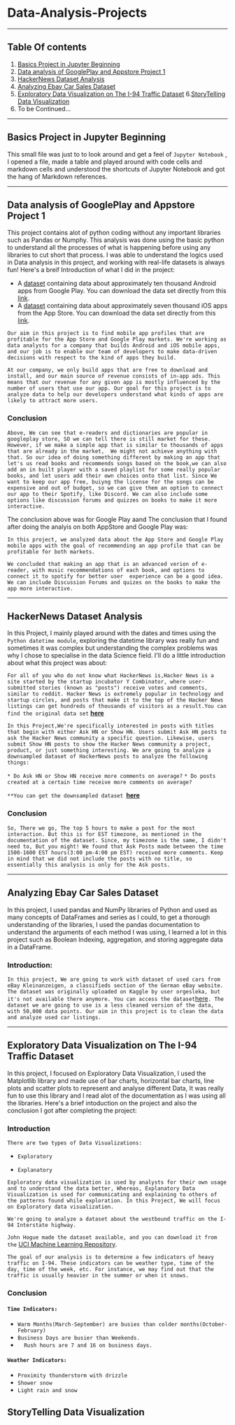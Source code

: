 # Data-Analysis-Projects
---
## Table Of contents
1. [Basics Project in Jupyter Beginning](#Basics-Project-in-Jupyter-Beginning)
2. [Data analysis of GooglePlay and Appstore Project 1](#Data-analysis-of-GooglePlay-and-Appstore-Project-1)
3. [HackerNews Dataset Analysis](#HackerNews-Dataset-Analysis)
4. [Analyzing Ebay Car Sales Dataset](#Analyzing-Ebay-Car-Sales-Dataset)
5. [Exploratory Data Visualization on The I-94 Traffic Dataset](#Exploratory-Data-Visualization-on-The-I-94-Traffic-Dataset)
6.[StoryTelling Data Visualization](#StoryTelling-Data-Visualization)
7.  To be Continued...
---
## Basics Project in Jupyter Beginning

This small file was just to to look around and get a feel of `Jupyter Notebook` , I opened a file, made a table and played around with code cells and markdown cells and understood the shortcuts of Jupyter Notebook and got the hang of Markdown references.

---
## Data analysis of GooglePlay and Appstore Project 1

This project contains alot of python coding without any important libraries such as Pandas or Numphy. This analysis was done using the basic python to understand all the processes of what is happening before using any libraries to cut short that process. I was
able to understand the logics used in Data analysis in this project, and working with real-life datasets is always fun! Here's a breif Introduction of what I did in the project:

* A [dataset](https://www.kaggle.com/lava18/google-play-store-apps) containing data about approximately ten thousand Android apps from Google Play. You can download the data set directly from this [link](https://dq-content.s3.amazonaws.com/350/googleplaystore.csv).
* A [dataset](https://www.kaggle.com/ramamet4/app-store-apple-data-set-10k-apps) containing data about approximately seven thousand iOS apps from the App Store. You can download the data set directly from this [link](https://dq-content.s3.amazonaws.com/350/AppleStore.csv).

`Our aim in this project is to find mobile app profiles that are profitable for the App Store and Google Play markets. We're working as data analysts for a company that builds Android and iOS mobile apps, and our job is to enable our
team of developers to make data-driven decisions with respect to the kind of apps they build.`

`At our company, we only build apps that are free to download and install, and our main source of revenue consists of in-app ads. This means that our revenue for any given app is mostly influenced by the number of users that use our app.
Our goal for this project is to analyze data to help our developers understand what kinds of apps are likely to attract more users.`

### Conclusion

`Above, We can see that e-readers and dictionaries are popular in googleplay store, SO we can tell there is still market for these. However, if we make a simple app that is similar to thousands of apps that are already in the market, 
We might not achieve anything with that. So our idea of doing something different by making an app that let's us read books and recommends songs based on the book,we can also add an in built player with a saved playlist for some really
popular books, and let users add their own choices onto that list. Since We want to keep our app free, buiyng the license for the songs can be expensive and out of budget, so we can give them an option to connect our app to their Spotify,
like Discord. We can also include some options like discussion forums and quizzes on books to make it more interactive.`

The conclusion above was for Google Play aand  The conclusion that I found after doing the analyis on both AppStore and Google Play was:

`In this project, we analyzed data about the App Store and Google Play mobile apps with the goal of recommending an app profile that can be profitable for both markets.`

`We concluded that making an app that is an advanced verion of e-reader, with music recommendations of each book, and options to connect it to spotify for better user 
experience can be a good idea. We can include Discussion Forums and quizes on the books to make the app more interactive.`

---
## HackerNews Dataset Analysis
In this Project, I mainly played around with the dates and times using the `Python datetime module`, exploring the datetime library was really fun and sometimes it was complex but understanding the complex problems
was why I chose to specialise in the data Science field. I'll do a little introduction about what this project was about:

`For all of you who do not know what HackerNews is,Hacker News is a site started by the startup incubator Y Combinator, where user-submitted stories (known as "posts") receive votes and comments, similar to reddit. Hacker News is extremely popular in technology and startup circles, and posts that make it to the top of the Hacker News listings can get hundreds of thousands of visitors as a result.You can find the original data set` **[here](https://dq-content.s3.amazonaws.com/356/hacker_news.csv)**

`In this Project,We're specifically interested in posts with titles that begin with either Ask HN or Show HN. Users submit Ask HN posts to ask the Hacker News community a specific question. Likewise, users submit Show HN posts to show the Hacker News community a project, product, or just something interesting. We are going to analyze a downsampled dataset of HackerNews posts to analyze the following things:`

`* Do Ask HN or Show HN receive more comments on average?`
`* Do posts created at a certain time receive more comments on average?`

`**You can get the downsampled dataset `**[here](https://dq-content.s3.amazonaws.com/356/hacker_news.csv)**

### Conclusion
`So, There we go, The top 5 hours to make a post for the most interaction. But this is for EST timezone, as mentioned in the documentation of the dataset. Since, my timezone is the same, I didn't need to, But you might! We found that Ask Posts made between the time 1500-1600 EST hours(3:00 pm-4:00 pm EST) received more comments. Keep in mind that we did not include the posts with no title, so essentially this analysis is only for the Ask posts.`

---

## Analyzing Ebay Car Sales Dataset
In this project, I used pandas and NumPy libraries of Python and used as many concepts of DataFrames and series as I could, to get a thorough understanding of the libraries, I used the pandas documentation to understand the arguments of each method I was using, I learned a lot in this project such as Boolean Indexing, aggregation, and storing aggregate data in a DataFrame.

### Introduction:

`
In this project, We are going to work with dataset of used cars from eBay Kleinanzeigen, a classifieds section of the German eBay website. The dataset was originally uploaded on Kaggle by user orgesleka, but it's not available there anymore. You can access the dataset `[here](https://data.world/data-society/used-cars-data)`. The dataset we are going to use is a less cleaned version of the data, with 50,000 data points. Our aim in this project is to clean the data and analyze used car listings.`

---

## Exploratory Data Visualization on The I-94 Traffic Dataset
In this project, I focused on Exploratory Data Visualization, I used the Matplotlib library and made use of bar charts, horizontal bar charts, line plots and scatter plots to represent and analyse different Data, It was really fun to use this library and I read alot of the documentation as I was using all the libraries. Here's a brief intoduction on the project and also the conclusion I got after completing the project:

### Introduction
`There are two types of Data Visualizations:`

* `Exploratory`

* `Explanatory`

`Exploratory data visualization is used by analysts for their own usage and to understand the data better, Whereas, Explanatory Data Visualization is used for communicating and explaining to others of the patterns found while exploration. In this Project, We will focus on Exploratory data visualization.`

`We're going to analyze a dataset about the westbound traffic on the I-94 Interstate highway.`

`John Hogue made the dataset available, and you can download it from the` [UCI Machine Learning Repository](https://archive.ics.uci.edu/ml/datasets/Metro+Interstate+Traffic+Volume).

`The goal of our analysis is to determine a few indicators of heavy traffic on I-94. These indicators can be weather type, time of the day, time of the week, etc. For instance, we may find out that the traffic is usually heavier in the summer or when it snows.`

### Conclusion 

#### `Time Indicators:`
* `Warm Months(March-September) are busies than colder months(October-February)`
* `Business Days are busier than Weekends.`
* `  Rush hours are 7 and 16 on business days.`
#### `Weather Indicators:`
* `Proximity thunderstorm with drizzle`
* `Shower snow`
* `Light rain and snow`

## StoryTelling Data Visualization




